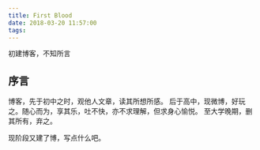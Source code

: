 ```yaml
---
title: First Blood
date: 2018-03-20 11:57:00
tags:
---
```

初建博客，不知所言

## 序言
博客，先于初中之时，观他人文章，读其所想所感。
后于高中，现微博，好玩之。随心而为，享其乐，吐不快，亦不求理解，但求身心愉悦。
至大学晚期，删其所有，弃之。

现阶段又建了博，写点什么吧。



